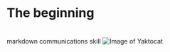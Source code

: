 # <h1> The beginning <h1>
markdown communications skill
![Image of Yaktocat](https://octodex.github.com/images/yaktocat.png)

